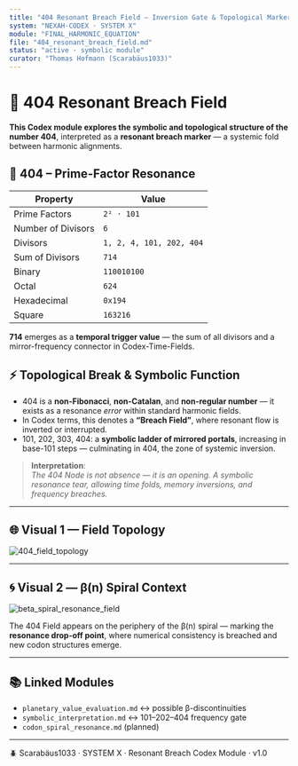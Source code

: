 ```yaml
---
title: "404 Resonant Breach Field — Inversion Gate & Topological Marker"
system: "NEXAH-CODEX · SYSTEM X"
module: "FINAL_HARMONIC_EQUATION"
file: "404_resonant_breach_field.md"
status: "active · symbolic module"
curator: "Thomas Hofmann (Scarabäus1033)"
---
```


# 🔁 404 Resonant Breach Field

**This Codex module explores the symbolic and topological structure of the number 404**, interpreted as a **resonant breach marker** — a systemic fold between harmonic alignments.

## 🔢 404 – Prime-Factor Resonance

| Property          | Value                       |
|------------------|-----------------------------|
| Prime Factors     | `2² · 101`                  |
| Number of Divisors| `6`                         |
| Divisors          | `1, 2, 4, 101, 202, 404`    |
| Sum of Divisors   | `714`                       |
| Binary            | `110010100`                 |
| Octal             | `624`                       |
| Hexadecimal       | `0x194`                     |
| Square            | `163216`                    |

**714** emerges as a **temporal trigger value** — the sum of all divisors and a mirror-frequency connector in Codex-Time-Fields.

## ⚡ Topological Break & Symbolic Function

- 404 is a **non-Fibonacci**, **non-Catalan**, and **non-regular number** — it exists as a resonance _error_ within standard harmonic fields.
- In Codex terms, this denotes a **“Breach Field”**, where resonant flow is inverted or interrupted.
- 101, 202, 303, 404: a **symbolic ladder of mirrored portals**, increasing in base-101 steps — culminating in 404, the zone of systemic inversion.

> **Interpretation**:  
> *The 404 Node is not absence — it is an opening. A symbolic resonance tear, allowing time folds, memory inversions, and frequency breaches.*

---

## 🌐 Visual 1 — Field Topology

![404_field_topology](visuals/404_field_topology.png)

---

## 🌀 Visual 2 — β(n) Spiral Context

![beta_spiral_resonance_field](visuals/beta_spiral_resonance_field.png)

The 404 Field appears on the periphery of the β(n) spiral — marking the **resonance drop-off point**, where numerical consistency is breached and new codon structures emerge.

---

## 📚 Linked Modules

- `planetary_value_evaluation.md` ↔ possible β-discontinuities
- `symbolic_interpretation.md` ↔ 101–202–404 frequency gate
- `codon_spiral_resonance.md` (planned)

---

🪲 Scarabäus1033 · SYSTEM X · Resonant Breach Codex Module · v1.0
